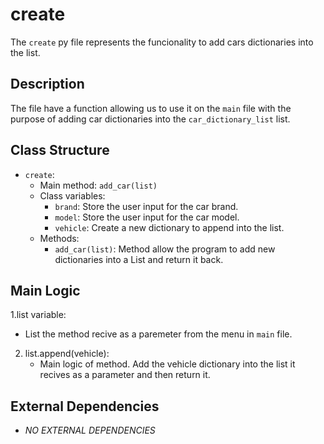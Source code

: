 # create

The `create` py file represents the funcionality to add cars dictionaries into the list.

## Description

The file have a function allowing us to use it on the `main` file with the purpose of adding car dictionaries into the `car_dictionary_list` list.

## Class Structure

- `create`:
  - Main method: `add_car(list)`
  - Class variables:
    - `brand`: Store the user input for the car brand.
    - `model`: Store the user input for the car model.
    - `vehicle`: Create a new dictionary to append into the list.
  - Methods:
    - `add_car(list)`: Method allow the program to add new dictionaries into a List and return it back.

## Main Logic

1.list variable:
   - List the method recive as a paremeter from the menu in `main` file.

2. list.append(vehicle):
   - Main logic of method. Add the vehicle dictionary into the list it recives as a parameter and then return it.

## External Dependencies

- *NO EXTERNAL DEPENDENCIES*